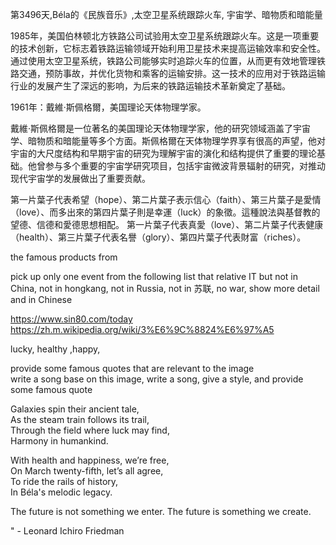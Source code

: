 第3496天,Béla的《民族音乐》,太空卫星系统跟踪火车, 宇宙学、暗物质和暗能量
 

1985年，美国伯林顿北方铁路公司试验用太空卫星系统跟踪火车。这是一项重要的技术创新，它标志着铁路运输领域开始利用卫星技术来提高运输效率和安全性。通过使用太空卫星系统，铁路公司能够实时追踪火车的位置，从而更有效地管理铁路交通，预防事故，并优化货物和乘客的运输安排。这一技术的应用对于铁路运输行业的发展产生了深远的影响，为后来的铁路运输技术革新奠定了基础。



1961年：戴維·斯佩格爾，美国理论天体物理学家。

戴維·斯佩格爾是一位著名的美国理论天体物理学家，他的研究领域涵盖了宇宙学、暗物质和暗能量等多个方面。斯佩格爾在天体物理学界享有很高的声望，他对宇宙的大尺度结构和早期宇宙的研究为理解宇宙的演化和结构提供了重要的理论基础。他曾参与多个重要的宇宙学研究项目，包括宇宙微波背景辐射的研究，对推动现代宇宙学的发展做出了重要贡献。



第一片葉子代表希望（hope）、第二片葉子表示信心（faith）、第三片葉子是愛情（love）、而多出來的第四片葉子則是幸運（luck）的象徵。這種說法與基督教的望德、信德和愛德思想相配。
第一片葉子代表真愛（love）、第二片葉子代表健康（health）、第三片葉子代表名譽（glory）、第四片葉子代表財富（riches）。

the famous products from 

 pick up  only one event  from the following list that relative IT but not in China, not in hongkang, not in Russia, not in 苏联, no war, show more detail and in Chinese


https://www.sin80.com/today
https://zh.m.wikipedia.org/wiki/3%E6%9C%8824%E6%97%A5


 
  lucky, healthy ,happy,
 
provide some famous quotes that are relevant to  the image  
 write a song base on this image, write a song, give a style, and provide some famous quote
 
Galaxies spin their ancient tale,  
As the steam train follows its trail,  
Through the field where luck may find,  
Harmony in humankind.

With health and happiness, we’re free,  
On March twenty-fifth, let’s all agree,  
To ride the rails of history,  
In Béla's melodic legacy.

The future is not something we enter. The future is something we create.

"  - Leonard Ichiro Friedman
